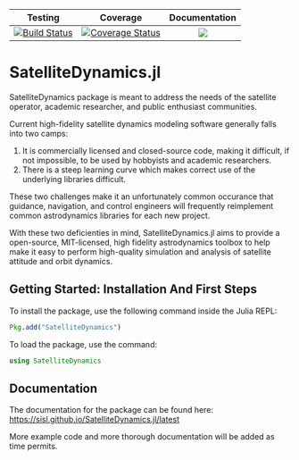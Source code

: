 | Testing | Coverage | Documentation |
| :-----: | :------: | :-----------: |
| [![Build Status](https://travis-ci.org/sisl/SatelliteDynamics.jl.svg?branch=master)](https://travis-ci.org/sisl/SatelliteDynamics.jl) | [![Coverage Status](https://coveralls.io/repos/github/sisl/SatelliteDynamics.jl/badge.svg?branch=master)](https://coveralls.io/github/sisl/SatelliteDynamics.jl?branch=master) | [![](https://img.shields.io/badge/docs-latest-blue.svg)](https://sisl.github.io/SatelliteDynamics.jl/latest) |

# SatelliteDynamics.jl
SatelliteDynamics package is meant to address the needs of the satellite operator, academic researcher, and public enthusiast communities.

Current high-fidelity satellite dynamics modeling software generally falls into two camps:
1. It is commercially licensed and closed-source code, making it difficult, if not impossible, to be used by hobbyists and academic researchers.
2. There is a steep learning curve which makes correct use of the underlying libraries difficult.

These two challenges make it an unfortunately common occurance that guidance, navigation, and control engineers will frequently reimplement common astrodynamics libraries for each new project.

With these two deficienties in mind, SatelliteDynamics.jl aims to provide a open-source, MIT-licensed, high fidelity astrodynamics toolbox to help make it easy to perform high-quality simulation and analysis of satellite attitude and orbit dynamics.

## Getting Started: Installation And First Steps

To install the package, use the following command inside the Julia REPL:
```julia
Pkg.add("SatelliteDynamics")
```

To load the package, use the command:

```julia
using SatelliteDynamics
```

## Documentation

The documentation for the package can be found here: <https://sisl.github.io/SatelliteDynamics.jl/latest>

More example code and more thorough documentation will be added as time permits.